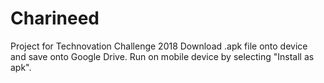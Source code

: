 # Charineed
Project for Technovation Challenge 2018
Download .apk file onto device and save onto Google Drive. Run on mobile device by selecting "Install as apk".
